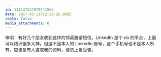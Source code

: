 ```yaml
---
id: 111137527879441563
date: 2017-05-11T12:26:26.000Z
reply: false
media_attachments: 0
---
```


申明：有好几个朋友收到这样的领英邀请短信。LinkedIn 是个 nb 的平台，上面可以结识很多大神，但这不是本人的 LinkedIn 账号，这个手机号也不是本人所有，应该是有人盗取我的资料，谨防上当受骗。

